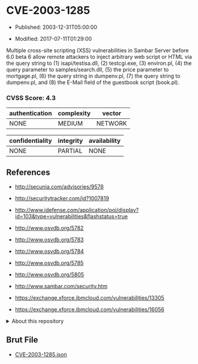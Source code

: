 # CVE-2003-1285

- Published: 2003-12-31T05:00:00

- Modified: 2017-07-11T01:29:00

Multiple cross-site scripting (XSS) vulnerabilities in Sambar Server before 6.0 beta 6 allow remote attackers to inject arbitrary web script or HTML via the query string to (1) isapi/testisa.dll, (2) testcgi.exe, (3) environ.pl, (4) the query parameter to samples/search.dll, (5) the price parameter to mortgage.pl, (6) the query string in dumpenv.pl, (7) the query string to dumpenv.pl, and (8) the E-Mail field of the guestbook script (book.pl).

### CVSS Score: **4.3**

| authentication | complexity | vector |
| --- | --- | --- |
| NONE | MEDIUM | NETWORK |

| confidentiality | integrity | availability |
| --- | --- | --- |
| NONE | PARTIAL | NONE |

## References

* http://secunia.com/advisories/9578

* http://securitytracker.com/id?1007819

* http://www.idefense.com/application/poi/display?id=103&type=vulnerabilities&flashstatus=true

* http://www.osvdb.org/5782

* http://www.osvdb.org/5783

* http://www.osvdb.org/5784

* http://www.osvdb.org/5785

* http://www.osvdb.org/5805

* http://www.sambar.com/security.htm

* https://exchange.xforce.ibmcloud.com/vulnerabilities/13305

* https://exchange.xforce.ibmcloud.com/vulnerabilities/16056

<details>
<summary>About this repository</summary> 

  This repository is part of the project [Live Hack CVE](https://github.com/Live-Hack-CVE). Main website can be found [www.live-hack.org](https://www.live-hack.org) 
  
  Made by [Sn0wAlice](https://github.com/Sn0wAlice) for the people that care about security and need to have a feed of the latest CVEs. Hope you enjoy it, don't forget to star the repo and follow me on [Twitter](https://twitter.com/Sn0wAlice) and [Github](https://github.com/Sn0wAlice). And that is my [personnal website](https://www.alice-snow.me/)

  - [Home Page](https://github.com/Live-Hack-CVE)
  - [Framework](https://github.com/Live-Hack-CVE/cve-framework)
  - [CVE database](https://github.com/Live-Hack-CVE/full_database)
  - [Changelog](https://github.com/Live-Hack-CVE/Changelog)
</details>

## Brut File

* [CVE-2003-1285.json](https://raw.githubusercontent.com/Live-Hack-CVE/full_database/main/cves/2003/CVE-2003-1285.json)

